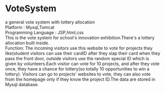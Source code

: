 # VoteSystem  
a general vote system with lottery allocation  
Platform : Mysql,Tomcat  
Programming Language : JSP,html,css  
This is the vote system for school's innovation exhibition.There's a lottery allocation built inside.  
Function: The incoming visitors use this website to vote for projects they like(student visitors can use their cardID after they slap their card when they pass the front door, outside visitors use the random special ID which is given by volunteers.Each visitor can vote for 10 projects, and after they vote once, they have a chance for lottery(so totally 10 opportunities to win a lottery). Visitors can go to projects' websites to vote, they can also vote from the homepage only if they know the project ID.The data are stored in Mysql database.
